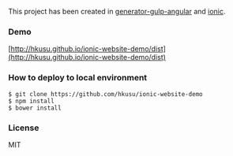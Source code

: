This project has been created in [generator-gulp-angular](https://github.com/Swiip/generator-gulp-angular) and [ionic](http://ionicframework.com/).

### Demo

[http://hkusu.github.io/ionic-website-demo/dist](http://hkusu.github.io/ionic-website-demo/dist)

### How to deploy to local environment

```
$ git clone https://github.com/hkusu/ionic-website-demo
$ npm install
$ bower install
```

### License

MIT
